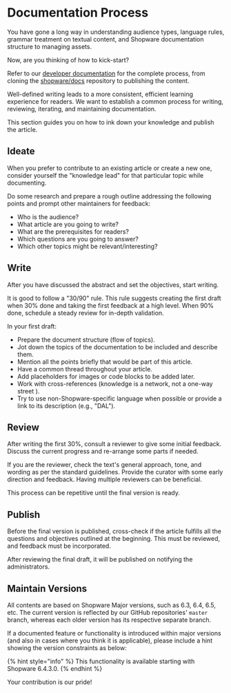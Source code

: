 # Documentation Process

You have gone a long way in understanding audience types, language rules, grammar treatment on textual content, and Shopware documentation structure to managing assets.

Now, are you thinking of how to kick-start?

Refer to our [developer documentation](https://handbook.shopware.com/Product/Guides/Development/DeveloperDocumentation) for the complete process, from cloning the [shopware/docs](https://github.com/shopware/docs) repository to publishing the content.

Well-defined writing leads to a more consistent, efficient learning experience for readers. We want to establish a common process for writing, reviewing, iterating, and maintaining documentation.

This section guides you on how to ink down your knowledge and publish the article.

## Ideate

When you prefer to contribute to an existing article or create a new one, consider yourself the "knowledge lead" for that particular topic while documenting.

Do some research and prepare a rough outline addressing the following points and prompt other maintainers for feedback:

* Who is the audience?
* What article are you going to write?
* What are the prerequisites for readers?
* Which questions are you going to answer?
* Which other topics might be relevant/interesting?

## Write

After you have discussed the abstract and set the objectives, start writing.

It is good to follow a "30/90" rule. This rule suggests creating the first draft when 30% done and taking the first feedback at a high level. When 90% done, schedule a steady review for in-depth validation.

In your first draft:

* Prepare the document structure (flow of topics).
* Jot down the topics of the documentation to be included and describe them.
* Mention all the points briefly that would be part of this article.
* Have a common thread throughout your article.
* Add placeholders for images or code blocks to be added later.
* Work with cross-references \(knowledge is a network, not a one-way street \).
* Try to use non-Shopware-specific language when possible or provide a link to its description (e.g., "DAL").

## Review

After writing the first 30%, consult a reviewer to give some initial feedback. Discuss the current progress and re-arrange some parts if needed.

If you are the reviewer, check the text's general approach, tone, and wording as per the standard guidelines. Provide the curator with some early direction and feedback. Having multiple reviewers can be beneficial.

This process can be repetitive until the final version is ready.

## Publish

Before the final version is published, cross-check if the article fulfills all the questions and objectives outlined at the beginning. This must be reviewed, and feedback must be incorporated.

After reviewing the final draft, it will be published on notifying the administrators.

## Maintain Versions

All contents are based on Shopware Major versions, such as 6.3, 6.4, 6.5, etc. The current version is reflected by our GitHub repositories' `master` branch, whereas each older version has its respective separate branch.

If a documented feature or functionality is introduced within major versions (and also in cases where you think it is applicable), please include a hint showing the version constraints as below:

{% hint style="info" %}
This functionality is available starting with Shopware 6.4.3.0.
{% endhint %}

Your contribution is our pride!
